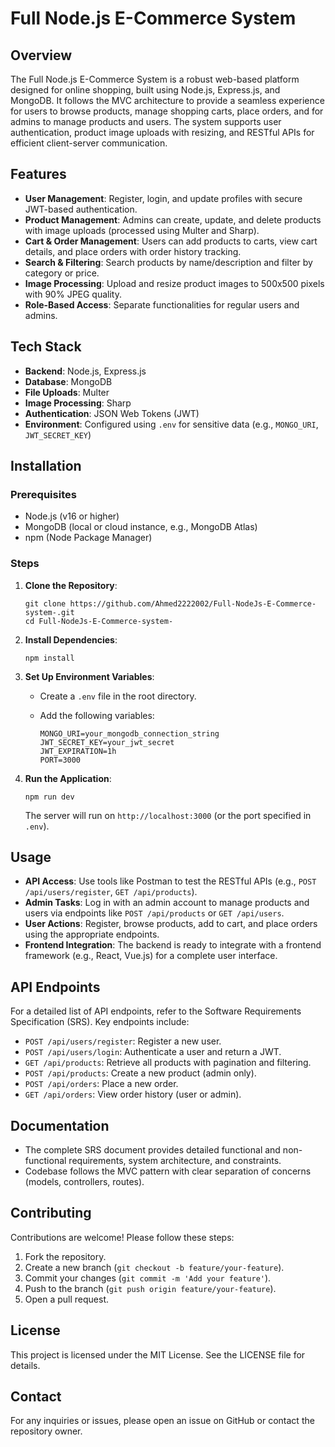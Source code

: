 Full Node.js E-Commerce System
==============================

Overview
--------

The Full Node.js E-Commerce System is a robust web-based platform designed for online shopping, built using Node.js, Express.js, and MongoDB. It follows the MVC architecture to provide a seamless experience for users to browse products, manage shopping carts, place orders, and for admins to manage products and users. The system supports user authentication, product image uploads with resizing, and RESTful APIs for efficient client-server communication.

Features
--------

-   **User Management**: Register, login, and update profiles with secure JWT-based authentication.
-   **Product Management**: Admins can create, update, and delete products with image uploads (processed using Multer and Sharp).
-   **Cart & Order Management**: Users can add products to carts, view cart details, and place orders with order history tracking.
-   **Search & Filtering**: Search products by name/description and filter by category or price.
-   **Image Processing**: Upload and resize product images to 500x500 pixels with 90% JPEG quality.
-   **Role-Based Access**: Separate functionalities for regular users and admins.

Tech Stack
----------

-   **Backend**: Node.js, Express.js
-   **Database**: MongoDB
-   **File Uploads**: Multer
-   **Image Processing**: Sharp
-   **Authentication**: JSON Web Tokens (JWT)
-   **Environment**: Configured using `.env` for sensitive data (e.g., `MONGO_URI`, `JWT_SECRET_KEY`)

Installation
------------

### Prerequisites

-   Node.js (v16 or higher)
-   MongoDB (local or cloud instance, e.g., MongoDB Atlas)
-   npm (Node Package Manager)

### Steps

1.  **Clone the Repository**:

    ```
    git clone https://github.com/Ahmed2222002/Full-NodeJs-E-Commerce-system-.git
    cd Full-NodeJs-E-Commerce-system-

    ```

2.  **Install Dependencies**:

    ```
    npm install

    ```

3.  **Set Up Environment Variables**:

    -   Create a `.env` file in the root directory.

    -   Add the following variables:

        ```
        MONGO_URI=your_mongodb_connection_string
        JWT_SECRET_KEY=your_jwt_secret
        JWT_EXPIRATION=1h
        PORT=3000

        ```

4.  **Run the Application**:

    ```
    npm run dev

    ```

    The server will run on `http://localhost:3000` (or the port specified in `.env`).

Usage
-----

-   **API Access**: Use tools like Postman to test the RESTful APIs (e.g., `POST /api/users/register`, `GET /api/products`).
-   **Admin Tasks**: Log in with an admin account to manage products and users via endpoints like `POST /api/products` or `GET /api/users`.
-   **User Actions**: Register, browse products, add to cart, and place orders using the appropriate endpoints.
-   **Frontend Integration**: The backend is ready to integrate with a frontend framework (e.g., React, Vue.js) for a complete user interface.

API Endpoints
-------------

For a detailed list of API endpoints, refer to the Software Requirements Specification (SRS). Key endpoints include:

-   `POST /api/users/register`: Register a new user.
-   `POST /api/users/login`: Authenticate a user and return a JWT.
-   `GET /api/products`: Retrieve all products with pagination and filtering.
-   `POST /api/products`: Create a new product (admin only).
-   `POST /api/orders`: Place a new order.
-   `GET /api/orders`: View order history (user or admin).

Documentation
-------------

-   The complete SRS document provides detailed functional and non-functional requirements, system architecture, and constraints.
-   Codebase follows the MVC pattern with clear separation of concerns (models, controllers, routes).

Contributing
------------

Contributions are welcome! Please follow these steps:

1.  Fork the repository.
2.  Create a new branch (`git checkout -b feature/your-feature`).
3.  Commit your changes (`git commit -m 'Add your feature'`).
4.  Push to the branch (`git push origin feature/your-feature`).
5.  Open a pull request.

License
-------

This project is licensed under the MIT License. See the LICENSE file for details.

Contact
-------

For any inquiries or issues, please open an issue on GitHub or contact the repository owner.
